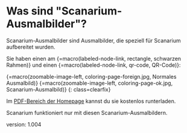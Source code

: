 # Was sind "Scanarium-Ausmalbilder"?

Scanarium-Ausmalbilder sind Ausmalbilder, die speziell für Scanarium aufbereitet wurden.

Sie haben einen am {=macro(labeled-node-link, rectangle, schwarzen Rahmen)} und einen {=macro(labeled-node-link, qr-code, QR-Code)}:

{=macro(zoomable-image-left, coloring-page-foreign.jpg, Normales Ausmalbild)}
{=macro(zoomable-image-left, coloring-page-ok.jpg, Scanarium-Ausmalbild)}
{: class=clearfix}

Im [PDF-Bereich der Homepage](https://scanarium.com/coloring-pages.html) kannst du sie kostenlos runterladen.

Scanarium funktioniert nur mit diesen Scanarium-Ausmalbildern.


version: 1.004
